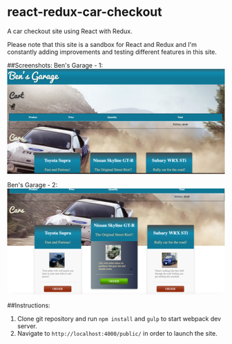 # react-redux-car-checkout
A car checkout site using React with Redux.

Please note that this site is a sandbox for React and Redux and I'm constantly adding improvements and testing different features in this site.

##Screenshots:
Ben's Garage - 1: 
![alt text](images/bens-garage-1.png "Ben's Garage - 1")

Ben's Garage - 2: 
![alt text](images/bens-garage-2.png "Ben's Garage - 2")


##Instructions:
1. Clone git repository and run ```npm install``` and ```gulp``` to start webpack dev server.
2. Navigate to ```http://localhost:4000/public/``` in order to launch the site.
